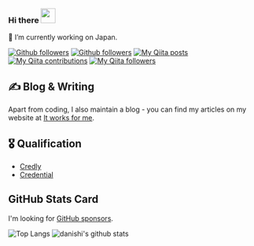 ### Hi there <img src="https://raw.githubusercontent.com/MartinHeinz/MartinHeinz/master/wave.gif" width="30px">

🔭 I’m currently working on Japan.

[![Github followers](https://img.shields.io/github/stars/danishi?label=Star&style=social)](https://github.com/danishi)
[![Github followers](https://img.shields.io/github/followers/danishi?label=Follow&style=social)](https://github.com/danishi)
[![My Qiita posts](https://qiita-badge.apiapi.app/s/danishi/posts.svg)](http://qiita.com/danishi)
[![My Qiita contributions](https://qiita-badge.apiapi.app/s/danishi/contributions.svg)](http://qiita.com/danishi)
[![My Qiita followers](https://qiita-badge.apiapi.app/s/danishi/followers.svg)](http://qiita.com/danishi)

## &#x270d; Blog & Writing
Apart from coding, I also maintain a blog - you can find my articles on my website at [It works for me](https://www.blog.danishi.net/).

## &#x1f396; Qualification
* [Credly](https://www.credly.com/users/shunji-nishida.edaa312b/badges?sort=-state_updated_at&page=1)
* [Credential](https://www.credential.net/profile/shunjinishida518395/wallet)

## GitHub Stats Card
I'm looking for [GitHub sponsors](https://github.com/sponsors/danishi).

![Top Langs](https://github-readme-stats.vercel.app/api/top-langs/?username=danishi&hide=html)
![danishi's github stats](https://github-readme-stats.vercel.app/api?username=danishi&show_icons=true&count_private=true&line_height=40)

